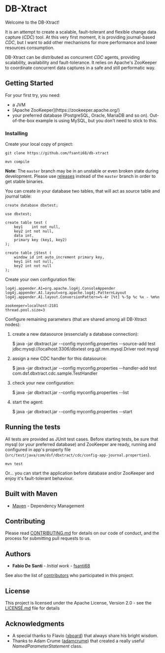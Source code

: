 # DB-Xtract

Welcome to the DB-Xtract!

It is an attempt to create a scalable, fault-tolerant and flexible change data capture (_CDC_) tool. At this very first moment, it is providing journal-based _CDC_, but I want to add other mechanisms for more performance and lower resources consumption.

DB-Xtract can be distributed as concurrent _CDC_ agents, providing scalability, availability and fault-tolerance. It relies on Apache's ZooKeeper to coordinate concurrent data captures in a safe and still performatic way.

## Getting Started

For your first try, you need:
<ul>
<li>a JVM</li>
<li>[Apache ZooKeeper](https://zookeeper.apache.org/)</li>
<li>your preferred database (PostgreSQL, Oracle, MariaDB and so on). Out-of-the-box example is using MySQL, but you don't need to stick to this.</li>
</ul>

### Installing

Create your local copy of project:
	
	git clone https://github.com/fsanti68/db-xtract
	
	mvn compile

**Note**: The <code>master</code> branch may be in an unstable or even broken state during development. Please use [releases](https://github.com/fsanti68/db-xtract/releases) instead of the <code>master</code> branch in order to get stable binaries.

You can create in your database two tables, that will act as source table and journal table:

	create database dbxtest;
	
	use dbxtest;
	
	create table test (
		key1	int not null,
		key2 int not null,
		data int,
		primary key (key1, key2)
	); 
	
	create table j$test (
		window_id int auto_increment primary key,
		key1 int not null,
		key2 int not null
	);

Create your own configuration file:

	log4j.appender.A1=org.apache.log4j.ConsoleAppender
	log4j.appender.A1.layout=org.apache.log4j.PatternLayout
	log4j.appender.A1.layout.ConversionPattern=%-4r [%t] %-5p %c %x - %m%n
	
	zookeeper=localhost:2181
	thread.pool.size=3

Configure remaining parameters (that are shared among all DB-Xtract nodes):

1) create a new datasource (essencially a database connection):

	$ java -jar dbxtract.jar --config myconfig.properties --source-add test jdbc:mysql://localhost:3306/dbxtest org.gjt.mm.mysql.Driver root mysql
	
2) assign a new CDC handler for this datasource:

	$ java -jar dbxtract.jar --config myconfig.properties --handler-add test com.dsf.dbxtract.cdc.sample.TestHandler
	
3) check your new configuration:

	$ java -jar dbxtract.jar --config myconfig.properties --list
	
4) start the agent:

	$ java -jar dbxtract.jar --config myconfig.properties --start


## Running the tests

All tests are provided as JUnit test cases. Before starting tests, be sure that mysql (or your preferred database) and ZooKeeper are ready, running and configured in app's property file (<code>src/test/java/com/dsf/dbxtract/cdc/config-app-journal.properties</code>).

	mvn test
	
Or... you can start the application before database and/or ZooKeeper and enjoy it's fault-tolerant behaviour.


## Built with Maven

* [Maven](https://maven.apache.org/) - Dependency Management

## Contributing

Please read [CONTRIBUTING.md](CONTRIBUTING.md) for details on our code of conduct, and the process for submitting pull requests to us.

## Authors

* **Fabio De Santi** - *Initial work* - [fsanti68](https://github.com/fsanti68)

See also the list of [contributors](https://github.com/fsanti68/db-xtract/contributors) who participated in this project.

## License

This project is licensed under the Apache License, Version 2.0 - see the [LICENSE.md](LICENSE.md) file for details

## Acknowledgments

* A special thanks to Flavio ([xboard](https://github.com/xboard)) that always share his bright wisdom.
* Thanks to Adam Crume ([adamcrume](https://github.com/adamcrume)) that created a really useful *NamedParameterStatement* class.
